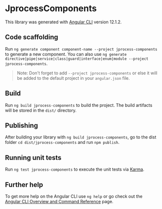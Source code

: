 # JprocessComponents

This library was generated with [Angular CLI](https://github.com/angular/angular-cli) version 12.1.2.

## Code scaffolding

Run `ng generate component component-name --project jprocess-components` to generate a new component. You can also use `ng generate directive|pipe|service|class|guard|interface|enum|module --project jprocess-components`.
> Note: Don't forget to add `--project jprocess-components` or else it will be added to the default project in your `angular.json` file. 

## Build

Run `ng build jprocess-components` to build the project. The build artifacts will be stored in the `dist/` directory.

## Publishing

After building your library with `ng build jprocess-components`, go to the dist folder `cd dist/jprocess-components` and run `npm publish`.

## Running unit tests

Run `ng test jprocess-components` to execute the unit tests via [Karma](https://karma-runner.github.io).

## Further help

To get more help on the Angular CLI use `ng help` or go check out the [Angular CLI Overview and Command Reference](https://angular.io/cli) page.
